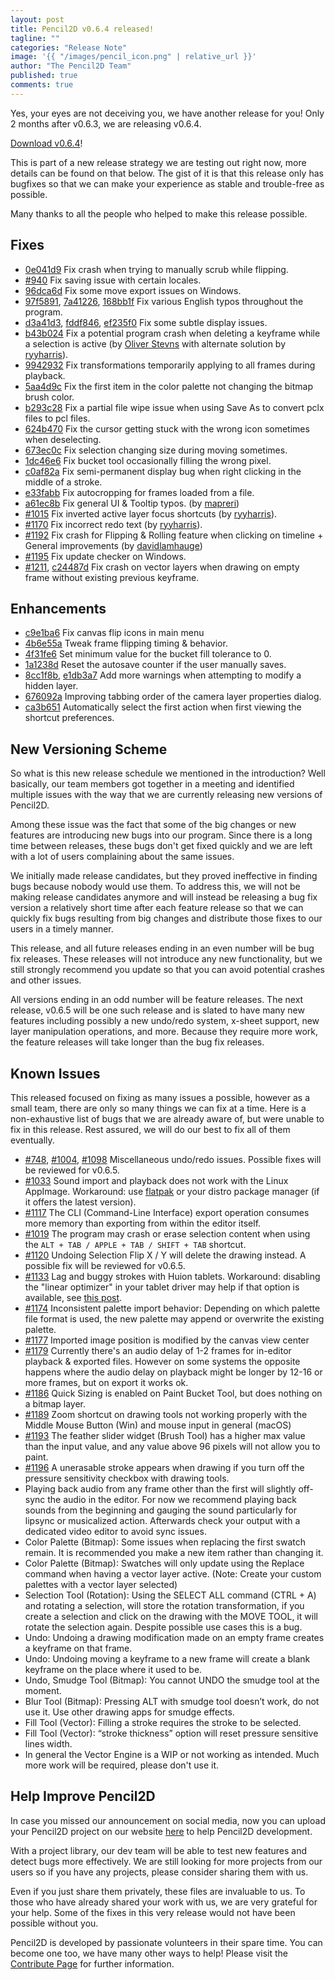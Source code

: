 ```yaml
---
layout: post
title: Pencil2D v0.6.4 released!
tagline: ""
categories: "Release Note"
image: '{{ "/images/pencil_icon.png" | relative_url }}'
author: "The Pencil2D Team"
published: true
comments: true
---
```


Yes, your eyes are not deceiving you, we have another release for you! Only 2 months after v0.6.3, we are releasing v0.6.4.

[Download v0.6.4][0]!

This is part of a new release strategy we are testing out right now, more details can be found on that below. The gist of it is that this release only has bugfixes so that we can make your experience as stable and trouble-free as possible.

[0]: https://www.pencil2d.org/download

Many thanks to all the people who helped to make this release possible.

[ryyharris]: https://github.com/ryyharris
[candyface]: https://github.com/CandyFace
[davidlamhauge]: https://github.com/davidlamhauge
[mapreri]: https://github.com/mapreri

## Fixes

- [0e041d9](https://github.com/pencil2d/pencil/commit/0e041d98438c4ecca7d73c1bf1e15eafe61f85b9) Fix crash when trying to manually scrub while flipping.
- [#940](https://github.com/pencil2d/pencil/issues/940) Fix saving issue with certain locales.
- [96dca6d](https://github.com/pencil2d/pencil/commit/96dca6dcde1e85f1b7a6425dc7a1faa4255196b6) Fix some move export issues on Windows.
- [97f5891](https://github.com/pencil2d/pencil/commit/4b6e55a1e6a00a235e5e63961245cbf3c6234be5), [7a41226](https://github.com/pencil2d/pencil/commit/7a41226361bdb6763a488e0697c90cdf94610ab1), [168bb1f](https://github.com/pencil2d/pencil/commit/168bb1f91582b90a4e3f1d436d88746f76e5e9d5) Fix various English typos throughout the program.
- [d3a41d3](https://github.com/pencil2d/pencil/commit/d3a41d3186ab2f7184cf35750d6b88b6336d1ef8), [fddf846](https://github.com/pencil2d/pencil/commit/fddf8465ea82300ee83cce030965757de7fabad9), [ef235f0](https://github.com/pencil2d/pencil/commit/ef235f0f50f8a97ca221907eae84c385933f53b1) Fix some subtle display issues.
- [b43b024](https://github.com/pencil2d/pencil/commit/b43b024c966df770f864dd8db93bebc03dc0f9f7) Fix a potential program crash when deleting a keyframe while a selection is active (by [Oliver Stevns](candyface) with alternate solution by [ryyharris](ryyharris)).
- [9942932](https://github.com/pencil2d/pencil/commit/9942932844d9dadc390777fd15c0b5a2dfc7d3af) Fix transformations temporarily applying to all frames during playback.
- [5aa4d9c](https://github.com/pencil2d/pencil/commit/5aa4d9cdfa431ea822b713a0f43e56a419c3b172) Fix the first item in the color palette not changing the bitmap brush color.
- [b293c28](https://github.com/pencil2d/pencil/commit/b293c28cd0f27896c8ed09545fc1804d86b637e9) Fix a partial file wipe issue when using Save As to convert pclx files to pcl files.
- [624b470](https://github.com/pencil2d/pencil/commit/624b47049af35d8701ee749275b1026f8616367e) Fix the cursor getting stuck with the wrong icon sometimes when deselecting.
- [673ec0c](https://github.com/pencil2d/pencil/commit/673ec0cf7a3872c56cc1439c07cd0497be138f92) Fix selection changing size during moving sometimes.
- [1dc46e6](https://github.com/pencil2d/pencil/commit/1dc46e63942298a83ec67b0b83c5c2e1e15d595d) Fix bucket tool occasionally filling the wrong pixel.
- [c0af82a](https://github.com/pencil2d/pencil/commit/c0af82a8243cf6107c663ca6026fdbeac2f706ad) Fix semi-permanent display bug when right clicking in the middle of a stroke.
- [e33fabb](https://github.com/pencil2d/pencil/commit/e33fabb00e0290d1111742bf4681da84915d5855) Fix autocropping for frames loaded from a file.
- [a61ec8b](https://github.com/pencil2d/pencil/commit/a61ec8ba2e090f58f6e86673058db5f3157eda80) Fix general UI & Tooltip typos. (by [mapreri](mapreri))
- [#1015](https://github.com/pencil2d/pencil/issues/1015) Fix inverted active layer focus shortcuts (by [ryyharris](ryyharris)).
- [#1170](https://github.com/pencil2d/pencil/issues/1170) Fix incorrect redo text (by [ryyharris](ryyharris)).
- [#1192](https://github.com/pencil2d/pencil/issues/1192) Fix crash for Flipping & Rolling feature when clicking on timeline + General improvements (by [davidlamhauge](davidlamhauge))
- [#1195](https://github.com/pencil2d/pencil/issues/1195) Fix update checker on Windows.
- [#1211](https://github.com/pencil2d/pencil/pull/1211), [c24487d](https://github.com/pencil2d/pencil/commit/c24487d739eb5291713539afd53234c13235a0ab) Fix crash on vector layers when drawing on empty frame without existing previous keyframe.

## Enhancements

- [c9e1ba6](https://github.com/pencil2d/pencil/commit/c9e1ba68adeeb98d380a3e3c8926d7af61a18fb4) Fix canvas flip icons in main menu
- [4b6e55a](https://github.com/pencil2d/pencil/commit/653a6b28467ec4f34b3e5ee888f11b5944ca755f) Tweak frame flipping timing & behavior.
- [4f31fe6](https://github.com/pencil2d/pencil/commit/4f31fe63019b99861a4281b52c385cd24b204145) Set minimum value for the bucket fill tolerance to 0.
- [1a1238d](https://github.com/pencil2d/pencil/commit/1a1238d69b923bd0bc5523860a757282b8775abf) Reset the autosave counter if the user manually saves.
- [8cc1f8b](https://github.com/pencil2d/pencil/commit/8cc1f8bddee29db47b1cfa85c771f66bb3e529a4), [e1db3a7](https://github.com/pencil2d/pencil/commit/e1db3a797daa8c5e78f86ce9b8deb635389a8ba9) Add more warnings when attempting to modify a hidden layer.
- [676092a](https://github.com/pencil2d/pencil/commit/676092ac2610a82b42d0a0c41d5525cc20aa0d2e) Improving tabbing order of the camera layer properties dialog.
- [ca3b651](https://github.com/pencil2d/pencil/commit/ca3b6519a6ff2ecfa15786e58d7e69cce2743dd3) Automatically select the first action when first viewing the shortcut preferences.

## New Versioning Scheme

So what is this new release schedule we mentioned in the introduction? Well basically, our team members got together in a meeting and identified multiple issues with the way that we are currently releasing new versions of Pencil2D. 

Among these issue was the fact that some of the big changes or new features are introducing new bugs into our program. Since there is a long time between releases, these bugs don't get fixed quickly and we are left with a lot of users complaining about the same issues.

We initially made release candidates, but they proved ineffective in finding bugs because nobody would use them. To address this, we will not be making release candidates anymore and will instead be releasing a bug fix version a relatively short time after each feature release so that we can quickly fix bugs resulting from big changes and distribute those fixes to our users in a timely manner.

This release, and all future releases ending in an even number will be bug fix releases. These releases will not introduce any new functionality, but we still strongly recommend you update so that you can avoid potential crashes and other issues.

All versions ending in an odd number will be feature releases. The next release, v0.6.5 will be one such release and is slated to have many new features including possibly a new undo/redo system, x-sheet support, new layer manipulation operations, and more. Because they require more work, the feature releases will take longer than the bug fix releases.

## Known Issues

This released focused on fixing as many issues a possible, however as a small team, there are only so many things we can fix at a time. Here is a non-exhaustive list of bugs that we are already aware of, but were unable to fix in this release. Rest assured, we will do our best to fix all of them eventually.

- [#748](https://github.com/pencil2d/pencil/issues/748), [#1004](https://github.com/pencil2d/pencil/issues/1004), [#1098](https://github.com/pencil2d/pencil/issues/1098) Miscellaneous undo/redo issues. Possible fixes will be reviewed for v0.6.5.
- [#1033](https://github.com/pencil2d/pencil/issues/1033) Sound import and playback does not work with the Linux AppImage. Workaround: use [flatpak](https://flathub.org/apps/details/org.pencil2d.Pencil2D) or your distro package manager (if it offers the latest version).
- [#1117](https://github.com/pencil2d/pencil/issues/1117) The CLI (Command-Line Interface) export operation consumes more memory than exporting from within the editor itself.
- [#1019](https://github.com/pencil2d/pencil/issues/1019) The program may crash or erase selection content when using the `ALT + TAB / APPLE + TAB / SHIFT + TAB` shortcut.
- [#1120](https://github.com/pencil2d/pencil/issues/1120) Undoing Selection Flip X / Y will delete the drawing instead. A possible fix will be reviewed for v0.6.5.
- [#1133](https://github.com/pencil2d/pencil/issues/1133) Lag and buggy strokes with Huion tablets. Workaround: disabling the "linear optimizer" in your tablet driver may help if that option is available, see [this post](https://discuss.pencil2d.org/t/difficulty-with-tablet/1369/9?u=scribblemaniac).
- [#1174](https://github.com/pencil2d/pencil/issues/1174) Inconsistent palette import behavior: Depending on which palette file format is used, the new palette may append or overwrite the existing palette.
- [#1177](https://github.com/pencil2d/pencil/issues/1177) Imported image position is modified by the canvas view center
- [#1179](https://github.com/pencil2d/pencil/issues/1179) Currently there's an audio delay of 1-2 frames for in-editor playback & exported files. However on some systems the opposite happens where the audio delay on playback might be longer by 12-16 or more frames, but on export it works ok.
- [#1186](https://github.com/pencil2d/pencil/issues/1186) Quick Sizing is enabled on Paint Bucket Tool, but does nothing on a bitmap layer.
- [#1189](https://github.com/pencil2d/pencil/issues/1189) Zoom shortcut on drawing tools not working properly with the Middle Mouse Button (Win) and mouse input in general (macOS)
- [#1193](https://github.com/pencil2d/pencil/issues/1193) The feather slider widget (Brush Tool) has a higher max value than the input value, and any value above 96 pixels will not allow you to paint.
- [#1196](https://github.com/pencil2d/pencil/issues/1196) A unerasable stroke appears when drawing if you turn off the pressure sensitivity checkbox with drawing tools.
- Playing back audio from any frame other than the first will slightly off-sync the audio in the editor. For now we recommend playing back sounds from the beginning and gauging the sound particularly for lipsync or musicalized action. Afterwards check your output with a dedicated video editor to avoid sync issues.
- Color Palette (Bitmap): Some issues when replacing the first swatch remain. It is recommended you make a new item rather than changing it.
- Color Palette (Bitmap): Swatches will only update using the Replace command when having a vector layer active. (Note: Create your custom palettes with a vector layer selected)
- Selection Tool (Rotation): Using the SELECT ALL command (CTRL + A) and rotating a selection, will store the rotation transformation, if you create a selection and click on the drawing with the MOVE TOOL, it will rotate the selection again. Despite possible use cases this is a bug.
- Undo: Undoing a drawing modification made on an empty frame creates a keyframe on that frame.
- Undo: Undoing moving a keyframe to a new frame will create a blank keyframe on the place where it used to be.
- Undo, Smudge Tool (Bitmap): You cannot UNDO the smudge tool at the moment.
- Blur Tool (Bitmap): Pressing ALT with smudge tool doesn’t work, do not use it. Use other drawing apps for smudge effects.
- Fill Tool (Vector): Filling a stroke requires the stroke to be selected.
- Fill Tool (Vector): “stroke thickness” option will reset pressure sensitive lines width.
- In general the Vector Engine is a WIP or not working as intended. Much more work will be required, please don't use it.

## Help Improve Pencil2D

In case you missed our announcement on social media, now you can upload your Pencil2D project on our website [here](https://www.pencil2d.org/contribute/share.html) to help Pencil2D development.

With a project library, our dev team will be able to test new features and detect bugs more effectively. We are still looking for more projects from our users so if you have any projects, please consider sharing them with us.

Even if you just share them privately, these files are invaluable to us. To those who have already shared your work with us, we are very grateful for your help. Some of the fixes in this very release would not have been possible without you.

Pencil2D is developed by passionate volunteers in their spare time. You can become one too, we have many other ways to help! Please visit the [Contribute Page](https://www.pencil2d.org/contribute/) for further information.
